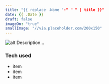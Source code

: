 ```yaml
---
title: "{{ replace .Name "-" " " | title }}"
date: {{ .Date }}
draft: false
imageOn: "true"
smallImage: "//via.placeholder.com/200x150"
---
```


![alt](//via.placeholder.com/640x150)
Description...

### Tech used
* item
* item
* item